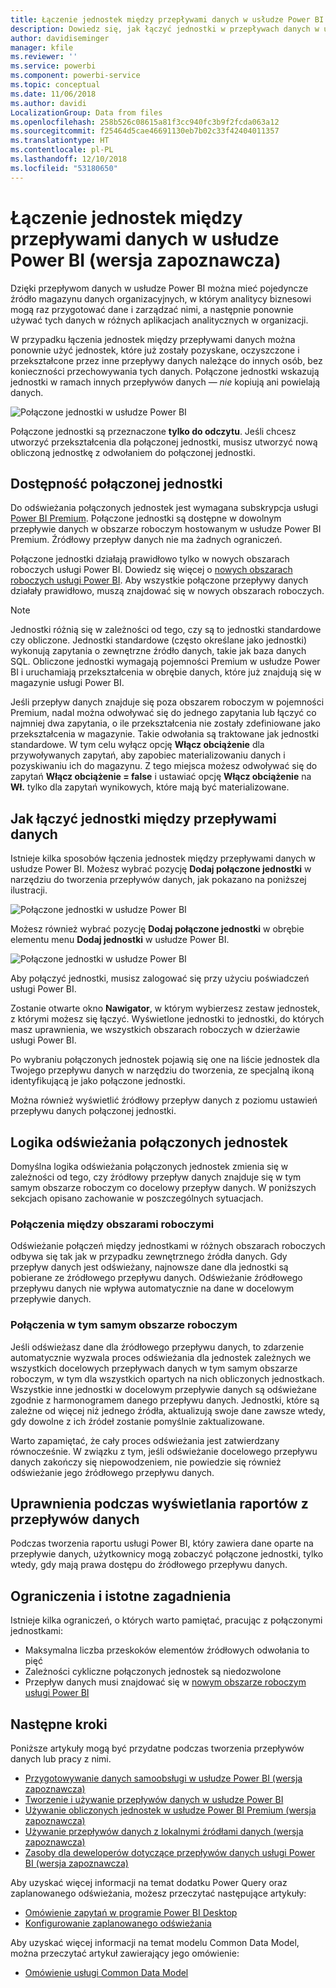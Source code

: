 ```yaml
---
title: Łączenie jednostek między przepływami danych w usłudze Power BI
description: Dowiedz się, jak łączyć jednostki w przepływach danych w usłudze Power BI
author: davidiseminger
manager: kfile
ms.reviewer: ''
ms.service: powerbi
ms.component: powerbi-service
ms.topic: conceptual
ms.date: 11/06/2018
ms.author: davidi
LocalizationGroup: Data from files
ms.openlocfilehash: 258b526c08615a81f3cc940fc3b9f2fcda063a12
ms.sourcegitcommit: f25464d5cae46691130eb7b02c33f42404011357
ms.translationtype: HT
ms.contentlocale: pl-PL
ms.lasthandoff: 12/10/2018
ms.locfileid: "53180650"
---
```

# <a name="link-entities-between-dataflows-in-power-bi-preview"></a>Łączenie jednostek między przepływami danych w usłudze Power BI (wersja zapoznawcza)

Dzięki przepływom danych w usłudze Power BI można mieć pojedyncze źródło magazynu danych organizacyjnych, w którym analitycy biznesowi mogą raz przygotować dane i zarządzać nimi, a następnie ponownie używać tych danych w różnych aplikacjach analitycznych w organizacji. 

W przypadku łączenia jednostek między przepływami danych można ponownie użyć jednostek, które już zostały pozyskane, oczyszczone i przekształcone przez inne przepływy danych należące do innych osób, bez konieczności przechowywania tych danych. Połączone jednostki wskazują jednostki w ramach innych przepływów danych — *nie* kopiują ani powielają danych.

![Połączone jednostki w usłudze Power BI](media/service-dataflows-linked-entities/linked-entities_00.png)

Połączone jednostki są przeznaczone **tylko do odczytu**. Jeśli chcesz utworzyć przekształcenia dla połączonej jednostki, musisz utworzyć nową obliczoną jednostkę z odwołaniem do połączonej jednostki.

## <a name="linked-entity-availability"></a>Dostępność połączonej jednostki

Do odświeżania połączonych jednostek jest wymagana subskrypcja usługi [Power BI Premium](service-premium.md). Połączone jednostki są dostępne w dowolnym przepływie danych w obszarze roboczym hostowanym w usłudze Power BI Premium. Źródłowy przepływ danych nie ma żadnych ograniczeń.

Połączone jednostki działają prawidłowo tylko w nowych obszarach roboczych usługi Power BI. Dowiedz się więcej o [nowych obszarach roboczych usługi Power BI](service-create-the-new-workspaces.md). Aby wszystkie połączone przepływy danych działały prawidłowo, muszą znajdować się w nowych obszarach roboczych.

> [!NOTE]
> Jednostki różnią się w zależności od tego, czy są to jednostki standardowe czy obliczone. Jednostki standardowe (często określane jako jednostki) wykonują zapytania o zewnętrzne źródło danych, takie jak baza danych SQL. Obliczone jednostki wymagają pojemności Premium w usłudze Power BI i uruchamiają przekształcenia w obrębie danych, które już znajdują się w magazynie usługi Power BI. 
>
>Jeśli przepływ danych znajduje się poza obszarem roboczym w pojemności Premium, nadal można odwoływać się do jednego zapytania lub łączyć co najmniej dwa zapytania, o ile przekształcenia nie zostały zdefiniowane jako przekształcenia w magazynie. Takie odwołania są traktowane jak jednostki standardowe. W tym celu wyłącz opcję **Włącz obciążenie** dla przywoływanych zapytań, aby zapobiec materializowaniu danych i pozyskiwaniu ich do magazynu. Z tego miejsca możesz odwoływać się do zapytań **Włącz obciążenie = false** i ustawiać opcję **Włącz obciążenie** na **Wł.** tylko dla zapytań wynikowych, które mają być materializowane.


## <a name="how-to-link-entities-between-dataflows"></a>Jak łączyć jednostki między przepływami danych

Istnieje kilka sposobów łączenia jednostek między przepływami danych w usłudze Power BI. Możesz wybrać pozycję **Dodaj połączone jednostki** w narzędziu do tworzenia przepływów danych, jak pokazano na poniższej ilustracji. 

![Połączone jednostki w usłudze Power BI](media/service-dataflows-linked-entities/linked-entities_00.png)

Możesz również wybrać pozycję **Dodaj połączone jednostki** w obrębie elementu menu **Dodaj jednostki** w usłudze Power BI.

![Połączone jednostki w usłudze Power BI](media/service-dataflows-linked-entities/linked-entities_01.png)

Aby połączyć jednostki, musisz zalogować się przy użyciu poświadczeń usługi Power BI.

Zostanie otwarte okno **Nawigator**, w którym wybierzesz zestaw jednostek, z którymi możesz się łączyć. Wyświetlone jednostki to jednostki, do których masz uprawnienia, we wszystkich obszarach roboczych w dzierżawie usługi Power BI. 

Po wybraniu połączonych jednostek pojawią się one na liście jednostek dla Twojego przepływu danych w narzędziu do tworzenia, ze specjalną ikoną identyfikującą je jako połączone jednostki.

Można również wyświetlić źródłowy przepływ danych z poziomu ustawień przepływu danych połączonej jednostki.

## <a name="refresh-logic-of-linked-entities"></a>Logika odświeżania połączonych jednostek
Domyślna logika odświeżania połączonych jednostek zmienia się w zależności od tego, czy źródłowy przepływ danych znajduje się w tym samym obszarze roboczym co docelowy przepływ danych. W poniższych sekcjach opisano zachowanie w poszczególnych sytuacjach.

### <a name="links-between-workspaces"></a>Połączenia między obszarami roboczymi

Odświeżanie połączeń między jednostkami w różnych obszarach roboczych odbywa się tak jak w przypadku zewnętrznego źródła danych. Gdy przepływ danych jest odświeżany, najnowsze dane dla jednostki są pobierane ze źródłowego przepływu danych. Odświeżanie źródłowego przepływu danych nie wpływa automatycznie na dane w docelowym przepływie danych.

### <a name="links-in-the-same-workspace"></a>Połączenia w tym samym obszarze roboczym

Jeśli odświeżasz dane dla źródłowego przepływu danych, to zdarzenie automatycznie wyzwala proces odświeżania dla jednostek zależnych we wszystkich docelowych przepływach danych w tym samym obszarze roboczym, w tym dla wszystkich opartych na nich obliczonych jednostkach. Wszystkie inne jednostki w docelowym przepływie danych są odświeżane zgodnie z harmonogramem danego przepływu danych. Jednostki, które są zależne od więcej niż jednego źródła, aktualizują swoje dane zawsze wtedy, gdy dowolne z ich źródeł zostanie pomyślnie zaktualizowane.

Warto zapamiętać, że cały proces odświeżania jest zatwierdzany równocześnie. W związku z tym, jeśli odświeżanie docelowego przepływu danych zakończy się niepowodzeniem, nie powiedzie się również odświeżanie jego źródłowego przepływu danych.

## <a name="permissions-when-viewing-reports-from-dataflows"></a>Uprawnienia podczas wyświetlania raportów z przepływów danych

Podczas tworzenia raportu usługi Power BI, który zawiera dane oparte na przepływie danych, użytkownicy mogą zobaczyć połączone jednostki, tylko wtedy, gdy mają prawa dostępu do źródłowego przepływu danych.

## <a name="limitations-and-considerations"></a>Ograniczenia i istotne zagadnienia

Istnieje kilka ograniczeń, o których warto pamiętać, pracując z połączonymi jednostkami:

* Maksymalna liczba przeskoków elementów źródłowych odwołania to pięć
* Zależności cykliczne połączonych jednostek są niedozwolone
* Przepływ danych musi znajdować się w [nowym obszarze roboczym usługi Power BI](service-create-the-new-workspaces.md)


## <a name="next-steps"></a>Następne kroki

Poniższe artykuły mogą być przydatne podczas tworzenia przepływów danych lub pracy z nimi. 

* [Przygotowywanie danych samoobsługi w usłudze Power BI (wersja zapoznawcza)](service-dataflows-overview.md)
* [Tworzenie i używanie przepływów danych w usłudze Power BI](service-dataflows-create-use.md)
* [Używanie obliczonych jednostek w usłudze Power BI Premium (wersja zapoznawcza)](service-dataflows-computed-entities-premium.md)
* [Używanie przepływów danych z lokalnymi źródłami danych (wersja zapoznawcza)](service-dataflows-on-premises-gateways.md)
* [Zasoby dla deweloperów dotyczące przepływów danych usługi Power BI (wersja zapoznawcza)](service-dataflows-developer-resources.md)

Aby uzyskać więcej informacji na temat dodatku Power Query oraz zaplanowanego odświeżania, możesz przeczytać następujące artykuły:
* [Omówienie zapytań w programie Power BI Desktop](desktop-query-overview.md)
* [Konfigurowanie zaplanowanego odświeżania](refresh-scheduled-refresh.md)

Aby uzyskać więcej informacji na temat modelu Common Data Model, można przeczytać artykuł zawierający jego omówienie:
* [Omówienie usługi Common Data Model](https://docs.microsoft.com/powerapps/common-data-model/overview)

